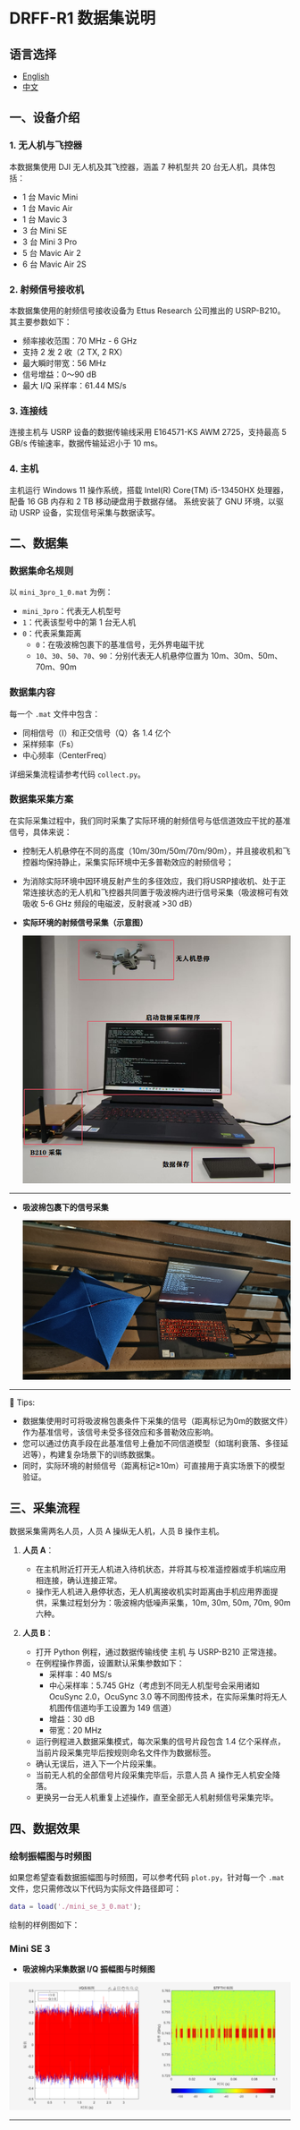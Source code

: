 # DRFF-R1 数据集说明

## 语言选择
- [English](README.en.md)
- [中文](README.md)
  
## 一、设备介绍

### 1. 无人机与飞控器
本数据集使用 DJI 无人机及其飞控器，涵盖 7 种机型共 20 台无人机，具体包括：
- 1 台 Mavic Mini
- 1 台 Mavic Air
- 1 台 Mavic 3
- 3 台 Mini SE
- 3 台 Mini 3 Pro
- 5 台 Mavic Air 2
- 6 台 Mavic Air 2S

### 2. 射频信号接收机
本数据集使用的射频信号接收设备为 Ettus Research 公司推出的 USRP-B210。其主要参数如下：
- 频率接收范围：70 MHz - 6 GHz
- 支持 2 发 2 收（2 TX, 2 RX）
- 最大瞬时带宽：56 MHz
- 信号增益：0～90 dB
- 最大 I/Q 采样率：61.44 MS/s

### 3. 连接线
连接主机与 USRP 设备的数据传输线采用 E164571-KS AWM 2725，支持最高 5 GB/s 传输速率，数据传输延迟小于 10 ms。

### 4. 主机
主机运行 Windows 11 操作系统，搭载 Intel(R) Core(TM) i5-13450HX 处理器，配备 16 GB 内存和 2 TB 移动硬盘用于数据存储。
系统安装了 GNU 环境，以驱动 USRP 设备，实现信号采集与数据读写。

## 二、数据集

### 数据集命名规则
以 `mini_3pro_1_0.mat` 为例：
- `mini_3pro`：代表无人机型号
- `1`：代表该型号中的第 1 台无人机
- `0`：代表采集距离
  - `0`：在吸波棉包裹下的基准信号，无外界电磁干扰
  - `10`、`30`、`50`、`70`、`90`：分别代表无人机悬停位置为 10m、30m、50m、70m、90m

### 数据集内容
每一个 `.mat` 文件中包含：
- 同相信号（I）和正交信号（Q）各 1.4 亿个
- 采样频率（Fs）
- 中心频率（CenterFreq）

详细采集流程请参考代码 `collect.py`。

### 数据集采集方案

在实际采集过程中，我们同时采集了实际环境的射频信号与低信道效应干扰的基准信号，具体来说：
- 控制无人机悬停在不同的高度（10m/30m/50m/70m/90m），并且接收机和飞控器均保持静止，采集实际环境中无多普勒效应的射频信号；
- 为消除实际环境中因环境反射产生的多径效应，我们将USRP接收机、处于正常连接状态的无人机和飞控器共同置于吸波棉内进行信号采集（吸波棉可有效吸收 5-6 GHz 频段的电磁波，反射衰减 >30 dB）
- **实际环境的射频信号采集（示意图）**

    ![采集示意图](images/collect.png) 

---
- **吸波棉包裹下的信号采集**

    ![absorb](images/absorb.jpg) 

---

📌 Tips:
- 数据集使用时可将吸波棉包裹条件下采集的信号（距离标记为0m的数据文件）作为基准信号，该信号未受多径效应和多普勒效应影响。
- 您可以通过仿真手段在此基准信号上叠加不同信道模型（如瑞利衰落、多径延迟等），构建复杂场景下的训练数据集。
- 同时，实际环境的射频信号（距离标记≥10m）可直接用于真实场景下的模型验证。

## 三、采集流程

数据采集需两名人员，人员 A 操纵无人机，人员 B 操作主机。

1. **人员 A**：
   - 在主机附近打开无人机进入待机状态，并将其与校准遥控器或手机端应用相连接，确认连接正常。
   - 操作无人机进入悬停状态，无人机离接收机实时距离由手机应用界面提供，采集过程划分为：吸波棉内低噪声采集，10m, 30m, 50m, 70m, 90m 六种。

2. **人员 B**：
   - 打开 Python 例程，通过数据传输线使 主机 与 USRP-B210 正常连接。
   - 在例程操作界面，设置默认采集参数如下：
     - 采样率：40 MS/s
     - 中心采样率：5.745 GHz（考虑到不同无人机型号会采用诸如 OcuSync 2.0，OcuSync 3.0 等不同图传技术，在实际采集时将无人机图传信道均手工设置为 149 信道）
     - 增益：30 dB
     - 带宽：20 MHz
   - 运行例程进入数据采集模式，每次采集的信号片段包含 1.4 亿个采样点，当前片段采集完毕后按规则命名文件作为数据标签。
   - 确认无误后，进入下一个片段采集。
   - 当前无人机的全部信号片段采集完毕后，示意人员 A 操作无人机安全降落。
   - 更换另一台无人机重复上述操作，直至全部无人机射频信号采集完毕。

## 四、数据效果

### 绘制振幅图与时频图
如果您希望查看数据振幅图与时频图，可以参考代码 `plot.py`，针对每一个 `.mat` 文件，您只需修改以下代码为实际文件路径即可：
```matlab
data = load('./mini_se_3_0.mat');
```
绘制的样例图如下：

### Mini SE 3
- **吸波棉内采集数据 I/Q 振幅图与时频图**

![Mavic Air 2S 1 I/Q 振幅图](images/Mini_SE_3_0.png) 

---
